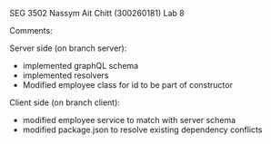 SEG 3502 Nassym Ait Chitt (300260181)
Lab 8

Comments:

Server side (on branch server):
- implemented graphQL schema
- implemented resolvers
- Modified employee class for id to be part of constructor

Client side (on branch client):
- modified employee service to match with server schema
- modified package.json to resolve existing dependency conflicts
